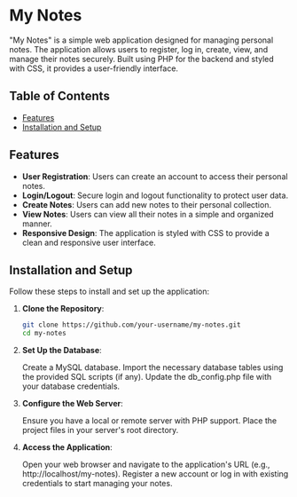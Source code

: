 # My Notes

"My Notes" is a simple web application designed for managing personal notes. The application allows users to register, log in, create, view, and manage their notes securely. Built using PHP for the backend and styled with CSS, it provides a user-friendly interface.

## Table of Contents

- [Features](#features)
- [Installation and Setup](#installation-and-setup)


## Features

- **User Registration**: Users can create an account to access their personal notes.
- **Login/Logout**: Secure login and logout functionality to protect user data.
- **Create Notes**: Users can add new notes to their personal collection.
- **View Notes**: Users can view all their notes in a simple and organized manner.
- **Responsive Design**: The application is styled with CSS to provide a clean and responsive user interface.

## Installation and Setup

Follow these steps to install and set up the application:

1. **Clone the Repository**:
   ```bash
   git clone https://github.com/your-username/my-notes.git
   cd my-notes

2. **Set Up the Database**:

    Create a MySQL database.
    Import the necessary database tables using the provided SQL scripts (if any).
    Update the db_config.php file with your database credentials.

3. **Configure the Web Server**:

    Ensure you have a local or remote server with PHP support.
    Place the project files in your server's root directory.

4. **Access the Application**:

    Open your web browser and navigate to the application's URL (e.g., http://localhost/my-notes).
    Register a new account or log in with existing credentials to start managing your notes.
